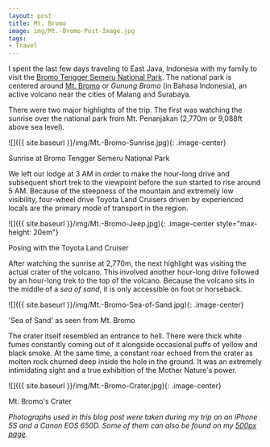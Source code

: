 ```yaml
---
layout: post
title: Mt. Bromo
image: img/Mt.-Bromo-Post-Image.jpg
tags:
- Travel
---
```


I spent the last few days traveling to East Java, Indonesia with my family to visit the [Bromo Tengger Semeru National Park](https://en.wikipedia.org/wiki/Bromo_Tengger_Semeru_National_Park). The national park is centered around [Mt. Bromo](https://en.wikipedia.org/wiki/Mount_Bromo) or *Gunung Bromo* (in Bahasa Indonesia), an active volcano near the cities of Malang and Surabaya.

There were two major highlights of the trip. The first was watching the sunrise over the national park from Mt. Penanjakan (2,770m or 9,088ft above sea level).

![]({{ site.baseurl }}/img/Mt.-Bromo-Sunrise.jpg){: .image-center}

<p class="image-caption">Sunrise at Bromo Tengger Semeru National Park</p>

We left our lodge at 3 AM in order to make the hour-long drive and subsequent short trek to the viewpoint before the sun started to rise around 5 AM. Because of the steepness of the mountain and extremely low visibility, four-wheel drive Toyota Land Cruisers driven by experienced locals are the primary mode of transport in the region.

![]({{ site.baseurl }}/img/Mt.-Bromo-Jeep.jpg){: .image-center style="max-height: 20em"}

<p class="image-caption">Posing with the Toyota Land Cruiser</p>

After watching the sunrise at 2,770m, the next highlight was visiting the actual crater of the volcano. This involved another hour-long drive followed by an hour-long trek to the top of the volcano. Because the volcano sits in the middle of a *sea of sand*, it is only accessible on foot or horseback.

![]({{ site.baseurl }}/img/Mt.-Bromo-Sea-of-Sand.jpg){: .image-center}

<p class="image-caption">'Sea of Sand' as seen from Mt. Bromo</p>

The crater itself resembled an entrance to hell. There were thick white fumes constantly coming out of it alongside occasional puffs of yellow and black smoke. At the same time, a constant roar echoed from the crater as molten rock churned deep inside the hole in the ground. It was an extremely intimidating sight and a true exhibition of the Mother Nature's power.

![]({{ site.baseurl }}/img/Mt.-Bromo-Crater.jpg){: .image-center}

<p class="image-caption">Mt. Bromo's Crater</p>

*Photographs used in this blog post were taken during my trip on an iPhone 5S and a Canon EOS 650D. Some of them can also be found on my [500px page](https://500px.com/SuyashL).*
